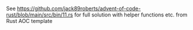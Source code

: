 See https://github.com/jack89roberts/advent-of-code-rust/blob/main/src/bin/11.rs for full solution with helper functions etc. from Rust AOC template

